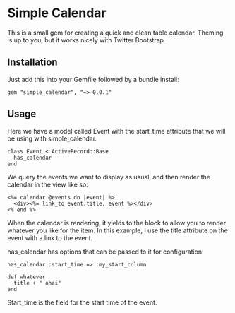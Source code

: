 Simple Calendar
===============

This is a small gem for creating a quick and clean table calendar.
Theming is up to you, but it works nicely with Twitter Bootstrap.

Installation
------------

Just add this into your Gemfile followed by a bundle install:

    gem "simple_calendar", "~> 0.0.1"

Usage
-----

Here we have a model called Event with the start_time attribute that we
will be using with simple_calendar.

    class Event < ActiveRecord::Base
      has_calendar
    end

We query the events we want to display as usual, and then render the
calendar in the view like so:

    <%= calendar @events do |event| %>
      <div><%= link_to event.title, event %></div>
    <% end %>

When the calendar is rendering, it yields to the block to allow you to
render whatever you like for the item. In this example, I use the title
attribute on the event with a link to the event.

has_calendar has options that can be passed to it for configuration:

    has_calendar :start_time => :my_start_column

    def whatever
      title + " ohai"
    end

Start_time is the field for the start time of the event.
